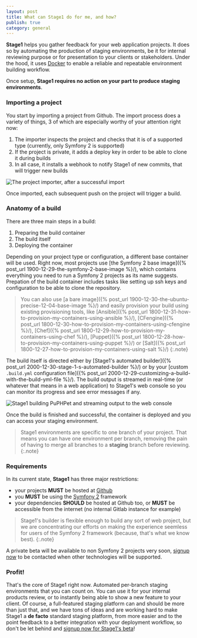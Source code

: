 ```yaml
---
layout: post
title: What can Stage1 do for me, and how?
publish: true
category: general
---
```


**Stage1** helps you gather feedback for your web application projects. It does so by automating the production of staging environments, be it for internal reviewing purpose or for presentation to your clients or stakeholders. Under the hood, it uses [Docker](http://docker.io/) to enable a reliable and repeatable environment building workflow.

Once setup, **Stage1 requires no action on your part to produce staging environments**.

### Importing a project

You start by importing a project from Github. The import process does a variety of things, 3 of which are especially worthy of your attention right now:

1. The importer inspects the project and checks that it is of a supported type (currently, only Symfony 2 is supported)
2. If the project is private, it adds a deploy key in order to be able to clone it during builds
3. In all case, it installs a webhook to notify Stage1 of new commits, that will trigger new builds

![The project importer, after a successful import](/assets/screenshots/project-import-finished.png)

Once imported, each subsequent push on the project will trigger a build.

### Anatomy of a build

There are three main steps in a build:

1. Preparing the build container
2. The build itself
3. Deploying the container

Depending on your project type or configuration, a different base container will be used. Right now, most projects use [the Symfony 2 base image]({% post_url 1900-12-29-the-symfony-2-base-image %}/), which contains everything you need to run a Symfony 2 projects as its name suggests. Prepation of the build container includes tasks like setting up ssh keys and configuration to be able to clone the repository.

> You can also use [a bare image]({% post_url 1900-12-30-the-ubuntu-precise-12-04-base-image %}/) and easily provision your build using existing provisioning tools, like [Ansible]({% post_url 1800-12-31-how-to-provision-my-containers-using-ansible %}/), [CFengine]({% post_url 1800-12-30-how-to-provision-my-containers-using-cfengine %}/), [Chef]({% post_url 1800-12-29-how-to-provision-my-containers-using-chef %}/), [Puppet]({% post_url 1800-12-28-how-to-provision-my-containers-using-puppet %}/) or [Salt]({% post_url 1800-12-27-how-to-provision-my-containers-using-salt %}/)
{:.note}

The build itself is directed either by [Stage1's automated builder]({% post_url 2000-12-30-stage-1-s-automated-builder %}/) or by your [custom `.build.yml` configuration file]({% post_url 2000-12-29-customizing-a-build-with-the-build-yml-file %}/). The build output is streamed in real-time (or whatever that means in a web application) to Stage1's web console so you can monitor its progress and see error messages if any.

![Stage1 building PuPHPet and streaming output to the web console](/assets/screenshots/build-web-console.png)

Once the build is finished and successful, the container is deployed and you can access your staging environment.

> Stage1 environments are specific to one branch of your project. That means you can have one environment per branch, removing the pain of having to merge all branches to a __staging__ branch before reviewing.
{:.note}

### Requirements

In its current state, **Stage1** has three major restrictions:

* your projects **MUST** be hosted at [Github](http://github.com/)
* you **MUST** be using the [Symfony 2](http://www.symfony.com/) framework
* your dependencies **SHOULD** be hosted at Github too, or **MUST** be accessible from the internet (no internal Gitlab instance for example)

> Stage1's builder is flexible enough to build any sort of web project, but we are concentrating our efforts on making the experience seemless for users of the Symfony 2 framework (because, that's what we know best).
{:.note}

A private beta will be available to non Symfony 2 projects very soon, [signup now](http://stage1.io/beta) to be contacted when other technologies will be supported.

### Profit!

That's the core of Stage1 right now. Automated per-branch staging environments that you can count on. You can use it for your internal products review, or to instantly being able to show a new feature to your client. Of course, a full-featured staging platform can and should be more than just that, and we have tons of ideas and are working hard to make Stage1 a __de facto__ standard staging platform, from more easier and to the point feedback to a better integration with your deployment workflow, so don't be let behind and <a href="http://stage1.io/beta">signup now for Stage1's beta</a>!